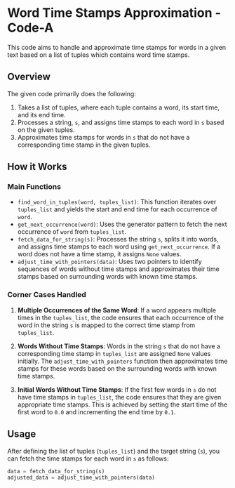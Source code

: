 # Word Time Stamps Approximation - Code-A

This code aims to handle and approximate time stamps for words in a given text based on a list of tuples which contains word time stamps.

## Overview

The given code primarily does the following:

1. Takes a list of tuples, where each tuple contains a word, its start time, and its end time.
2. Processes a string, `s`, and assigns time stamps to each word in `s` based on the given tuples.
3. Approximates time stamps for words in `s` that do not have a corresponding time stamp in the given tuples.

## How it Works

### Main Functions

- `find_word_in_tuples(word, tuples_list)`: This function iterates over `tuples_list` and yields the start and end time for each occurrence of `word`.
- `get_next_occurrence(word)`: Uses the generator pattern to fetch the next occurrence of `word` from `tuples_list`.
- `fetch_data_for_string(s)`: Processes the string `s`, splits it into words, and assigns time stamps to each word using `get_next_occurrence`. If a word does not have a time stamp, it assigns `None` values.
- `adjust_time_with_pointers(data)`: Uses two pointers to identify sequences of words without time stamps and approximates their time stamps based on surrounding words with known time stamps.

### Corner Cases Handled

1. **Multiple Occurrences of the Same Word**: If a word appears multiple times in the `tuples_list`, the code ensures that each occurrence of the word in the string `s` is mapped to the correct time stamp from `tuples_list`.
  
2. **Words Without Time Stamps**: Words in the string `s` that do not have a corresponding time stamp in `tuples_list` are assigned `None` values initially. The `adjust_time_with_pointers` function then approximates time stamps for these words based on the surrounding words with known time stamps.

3. **Initial Words Without Time Stamps**: If the first few words in `s` do not have time stamps in `tuples_list`, the code ensures that they are given appropriate time stamps. This is achieved by setting the start time of the first word to `0.0` and incrementing the end time by `0.1`.

## Usage

After defining the list of tuples (`tuples_list`) and the target string (`s`), you can fetch the time stamps for each word in `s` as follows:

```python
data = fetch_data_for_string(s)
adjusted_data = adjust_time_with_pointers(data)
